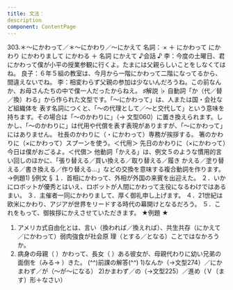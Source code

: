 ```yaml
---
title: 文法：
description
component: ContentPage
---
```



303.＊～にかわって／＊～にかわり／～にかえて
名詞： × ＋ にかわって にかわり にかわりまして にかわる ＋ 名詞 にかえて
♪会話 ♪
李：今度の土曜日、君にかわって僕が小平の授業参観に行くよ。たまには父親らしいことをしなくてはね。 良子：６年５組の教室は、今月から一階にかわって二階になってるから、間違えないでね。
李：相変わらず父親の参加は少ないんだろうね。この前なんか、お母さんたちの中で僕一人だったからねえ。
♯解説 ♭
自動詞「か（代／替／換）わる」から作られた文型です。「～にかわって」は、人または国・会社など組織体を 表す名詞につくと、「～の代理として／～と交代して」という意味を持ちます。その場合は「～のかわりに」（→
文型060）に置き換えられます。しかし、「～のかわりに」は代用や代償を表す表現がありますが、「～にかわって」 にはありません。
社長のかわりに（・にかわって）専務が挨拶する。 箸のかわりに（×にかわって）スプーンを使う。＜代用＞ 先日のかわりに（×にかわって）今日は僕がおごるよ。＜代償＞
他動詞「かえる」は、例文５のような慣用的言い回しのほかに、「張り替える／買い換える／取り替える／履き かえる／塗り替える／書き換える／作り替える…」などの交換を意味する複合動詞を作ります。→例題1)
§例文 §
１．首相にかわって、外相が外国の来賓を出迎えた。
２．いかにロボットが優秀とはいえ、ロボットが人間にかわって主役になるわけではあるまい。
３．主催者一同にかわりまして、厚く御礼申し上げます。
４．21世紀は欧米にかわり、アジアが世界をリードする時代の幕開けとなるだろう。
５．これをもって、御挨拶にかえさせていただきます。
★例題 ★
1) アメリカ式自由化とは、言い（換われば／換えれば）、共生共存（にかえて／にかわって）弱肉強食が社会原
理（とする／となる）ことではなかろうか。  
2) 病身の母親（ ）かわって、長女（ ）ある彼女が、母親代わりに幼い兄弟の面倒を（みる→ ）きた。
(^^)前課の解答(^^)
1)なんか（→文型274）／にかまわず／が（～が～になる）
2)かまわず／の（→文型225）／進め（Ｖ〔ます〕形＋なさい）
